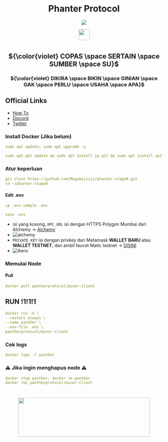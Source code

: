 <div align="center">
 
# Phanter Protocol

</div>

<div align="center">

[![](https://img.shields.io/static/v1?label=Sponsor&message=%E2%9D%A4&logo=GitHub&color=%23fe8e86)](https://github.com/sponsors/Megumiiiiii)

 <img align="top" src="https://komarev.com/ghpvc/?username=Megumiiiiii&color=ff69b4&style=plastic&label=Visitors" height='35'/>

</div>

#

<div align="center">
  
## ${\color{violet} COPAS \space SERTAIN \space SUMBER \space SU}$

### ${\color{violet} DIKIRA \space BIKIN \space GINIAN \space GAK \space PERLU \space USAHA \space APA}$ 

</div>

## Official Links
- [How To](https://blog.pantherprotocol.io/testnet-stage0-live/#how-to-test)
- [Discord](https://discord.gg/x3evTkDbch)
- [Twitter](https://twitter.com/zkpanther)


### Install Docker (Jika belum)

```yml
sudo apt update; sudo apt upgrade -y
```

```yml
sudo apt-get update && sudo apt install jq git && sudo apt install apt-transport-https ca-certificates curl software-properties-common -y && curl -fsSL https://download.docker.com/linux/ubuntu/gpg | sudo apt-key add - && sudo add-apt-repository "deb [arch=amd64] https://download.docker.com/linux/ubuntu focal stable" && sudo apt-get install docker-ce docker-ce-cli containerd.io docker-compose-plugin && sudo apt-get install docker-compose-plugin
```

### Atur keperluan

```yml
git clone https://github.com/Megumiiiiii/phanter-stage0.git
cd ~/phanter-stage0
```

#### Edit .env

```yml
cp .env.sample .env
```


```yml
nano .env
```

- isi yang kosong, `RPC_URL` isi dengan HTTPS Polygon Mumbai dari Alchemy -> [Alchemy](https://dashboard.alchemy.com/)
- ![alchemy](https://github.com/Megumiiiiii/phanter-stage0/assets/98658943/87f66461-5f75-45b0-b6d9-c5eed4914829)
- `PRIVATE_KEY` isi dengan privkey dari Metamask **WALLET BARU** atau **WALLET TESTNET**, dan ambil faucet Matic testnet -> [DISINI](https://mumbaifaucet.com/)
- ![Aenv](https://github.com/Megumiiiiii/phanter-stage0/assets/98658943/d7efb5d3-2e3b-467e-a986-3b46ddc4a888)

### Memulai Node

#### Pull

```yml
docker pull pantherprotocol/miner-client
```

## RUN !1!1!1

```yml
docker run -d \
--restart always \
--name panther \
--env-file .env \
pantherprotocol/miner-client
```

### Cek logs

```yml
docker logs -f panther
```

### ⚠️ Jika ingin menghapus node ⚠️

```yml
docker stop panther; docker rm panther
docker rmi pantherprotocol/miner-client
```

#

<div id="header" align="center">
  <img src="https://media.giphy.com/media/v1.Y2lkPTc5MGI3NjExMzNmZTIxZmE3ZmY3MzRiMDcwNDJhYTQ5ZmNlY2YxMWE1OWIyYmVkNSZlcD12MV9pbnRlcm5hbF9naWZzX2dpZklkJmN0PWc/mVBlqOD4ra9jQiI3cC/giphy.gif" height="125" width="420"/>
</div>
